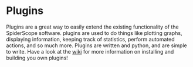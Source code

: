 Plugins
=======

Plugins are a great way to easily extend the existing functionality of the SpiderScope software. plugins are used to do things like plotting graphs, displaying information, keeping track of statistics, perform automated actions, and so much more. Plugins are written and python, and are simple to write. Have a look at the [wiki](https://github.com/pcDataSpider/plugins/wiki) for more information on installing and building you own plugins!
